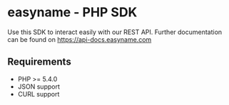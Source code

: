 easyname - PHP SDK
==================

Use this SDK to interact easily with our REST API.
Further documentation can be found on https://api-docs.easyname.com

Requirements
------------
- PHP >= 5.4.0
- JSON support
- CURL support